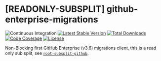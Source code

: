 # [READONLY-SUBSPLIT] github-enterprise-migrations


![Continuous Integration](https://github.com/php-api-clients/github-enterprise-migrations/workflows/Continuous%20Integration/badge.svg)
[![Latest Stable Version](https://poser.pugx.org/api-clients/github-enterprise-migrations/v/stable.png)](https://packagist.org/packages/api-clients/github-enterprise-migrations)
[![Total Downloads](https://poser.pugx.org/api-clients/github-enterprise-migrations/downloads.png)](https://packagist.org/packages/api-clients/github-enterprise-migrations)
[![Code Coverage](https://scrutinizer-ci.com/g/php-api-clients/github-enterprise-migrations/badges/coverage.png?b==)](https://scrutinizer-ci.com/g/php-api-clients/github-enterprise-migrations/?branch=)
[![License](https://poser.pugx.org/api-clients/github-enterprise-migrations/license.png)](https://packagist.org/packages/api-clients/github-enterprise-migrations)

Non-Blocking first GitHub Enterprise (v3.6) migrations client, this is a read only sub split, see [`root-subsplit-github`](https://github.com/php-api-clients/root-subsplit-github).
